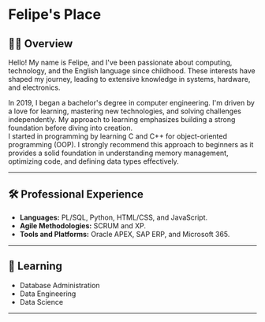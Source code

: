 # Felipe's Place

## 🧑‍💻 Overview
Hello! My name is Felipe, and I've been passionate about computing, technology, and the English language since childhood. These interests have shaped my journey, leading to extensive knowledge in systems, hardware, and electronics.

In 2019, I began a bachelor's degree in computer engineering. I'm driven by a love for learning, mastering new technologies, and solving challenges independently. My approach to learning emphasizes building a strong foundation before diving into creation.  
I started in programming by learning C and C++ for object-oriented programming (OOP). I strongly recommend this approach to beginners as it provides a solid foundation in understanding memory management, optimizing code, and defining data types effectively.

---

## 🛠️ Professional Experience
- **Languages:** PL/SQL, Python, HTML/CSS, and JavaScript.
- **Agile Methodologies:** SCRUM and XP.
- **Tools and Platforms:** Oracle APEX, SAP ERP, and Microsoft 365.

---

## 📖 Learning
- Database Administration
- Data Engineering
- Data Science
---
